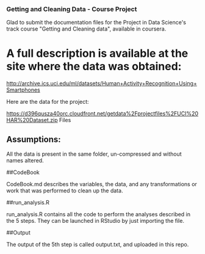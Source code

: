 ### Getting and Cleaning Data - Course Project

Glad to submit the documentation files for the Project in Data Science's track course "Getting and Cleaning data", available in coursera.

# A full description is available at the site where the data was obtained: 

http://archive.ics.uci.edu/ml/datasets/Human+Activity+Recognition+Using+Smartphones 

Here are the data for the project: 

https://d396qusza40orc.cloudfront.net/getdata%2Fprojectfiles%2FUCI%20HAR%20Dataset.zip 
Files

## Assumptions:
All the data is present in the same folder, un-compressed and without names altered.

##CodeBook

CodeBook.md describes the variables, the data, and any transformations or work that was performed to clean up the data.

##run_analysis.R

run_analysis.R contains all the code to perform the analyses described in the 5 steps. They can be launched in RStudio by just importing the file.

##Output

The output of the 5th step is called output.txt, and uploaded in this repo.